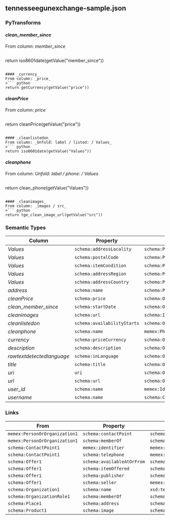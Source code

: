 ## tennesseegunexchange-sample.json

### PyTransforms
#### _clean_member_since_
From column: _member_since_
>``` python
return iso8601date(getValue("member_since"))
```

#### _currency_
From column: _price_
>``` python
return getCurrency(getValue("price"))
```

#### _cleanPrice_
From column: _price_
>``` python
return cleanPrice(getValue("price"))
```

#### _cleanlistedon_
From column: _Unfold: label / listed: / Values_
>``` python
return iso8601date(getValue("Values"))
```

#### _cleanphone_
From column: _Unfold: label / phone: / Values_
>``` python
return clean_phone(getValue("Values"))
```

#### _cleanimages_
From column: _images / src_
>``` python
return tge_clean_image_url(getValue("src"))
```


### Semantic Types
| Column | Property | Class |
|  ----- | -------- | ----- |
| _Values_ | `schema:addressLocality` | `schema:PostalAddress1`|
| _Values_ | `schema:postalCode` | `schema:PostalAddress1`|
| _Values_ | `schema:itemCondition` | `schema:Product1`|
| _Values_ | `schema:addressRegion` | `schema:PostalAddress1`|
| _Values_ | `schema:addressCountry` | `schema:PostalAddress1`|
| _address_ | `schema:name` | `schema:PostalAddress1`|
| _cleanPrice_ | `schema:price` | `schema:Offer1`|
| _clean_member_since_ | `schema:startDate` | `schema:OrganizationRole1`|
| _cleanimages_ | `schema:url` | `schema:ImageObject1`|
| _cleanlistedon_ | `schema:availabilityStarts` | `schema:Offer1`|
| _cleanphone_ | `schema:name` | `memex:PhoneNumber1`|
| _currency_ | `schema:priceCurrency` | `schema:Offer1`|
| _description_ | `schema:description` | `schema:Offer1`|
| _rawtextdetectedlanguage_ | `schema:inLanguage` | `schema:Offer1`|
| _title_ | `schema:title` | `schema:Offer1`|
| _uri_ | `uri` | `schema:Offer1`|
| _url_ | `schema:url` | `schema:Offer1`|
| _user_id_ | `schema:name` | `memex:Identifier1`|
| _username_ | `schema:name` | `schema:ContactPoint1`|


### Links
| From | Property | To |
|  --- | -------- | ---|
| `memex:PersonOrOrganization1` | `schema:contactPoint` | `schema:ContactPoint1`|
| `memex:PersonOrOrganization1` | `schema:memberOf` | `schema:OrganizationRole1`|
| `schema:ContactPoint1` | `memex:identifier` | `memex:Identifier1`|
| `schema:ContactPoint1` | `schema:telephone` | `memex:PhoneNumber1`|
| `schema:Offer1` | `schema:availableAtOrFrom` | `schema:Place1`|
| `schema:Offer1` | `schema:itemOffered` | `schema:Product1`|
| `schema:Offer1` | `schema:publisher` | `schema:Organization1`|
| `schema:Offer1` | `schema:seller` | `memex:PersonOrOrganization1`|
| `schema:Organization1` | `schema:name` | `xsd:tennesseegunexchange.com`|
| `schema:OrganizationRole1` | `schema:memberOf` | `schema:Organization1`|
| `schema:Place1` | `schema:address` | `schema:PostalAddress1`|
| `schema:Product1` | `schema:image` | `schema:ImageObject1`|
